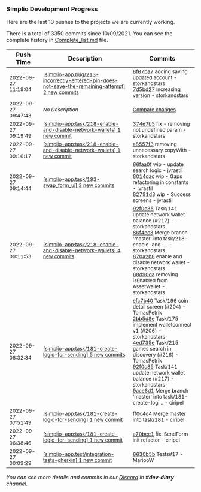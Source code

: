 
### Simplio Development Progress

Here are the last 10 pushes to the projects we are currently working.

There is a total of 3350 commits since 10/09/2021. You can see the complete history in
 [Complete_list.md](Complete_list.md) file.

| Push Time | Description | Commits |
| --- | --- | --- |
| <sub>2022-09-27 11:19:04</sub> | <sub>[[simplio-app:bug/213\-incorrectly\-entered\-pin\-does\-not\-save\-the\-remaining\-attempt] 2 new commits](https://github.com/SimplioOfficial/simplio-app/compare/92f0c35e5826...7d5bd27d1971)</sub> | <sub>[6f67ba7](https://github.com/SimplioOfficial/simplio-app/commit/6f67ba72148ff92672485e3a447743f266eeede0) adding saving updated account - storkandstars<br>[7d5bd27](https://github.com/SimplioOfficial/simplio-app/commit/7d5bd27d1971acca05f968ba72bc9df0b5ee2f66) increasing version - storkandstars</sub> |
| <sub>2022-09-27 09:47:43</sub> | <sub>_No Description_</sub> | <sub>[Compare changes](https://github.com/SimplioOfficial/simplio-app/compare/82791d32af38...4489c8b7a455)</sub> |
| <sub>2022-09-27 09:19:49</sub> | <sub>[[simplio-app:task/218\-enable\-and\-disable\-network\-wallets] 1 new commit](https://github.com/SimplioOfficial/simplio-app/commit/374e7b506800844228cb07ac2bd6edb4fb2b394e)</sub> | <sub>[374e7b5](https://github.com/SimplioOfficial/simplio-app/commit/374e7b506800844228cb07ac2bd6edb4fb2b394e) fix - removing not undefined param - storkandstars</sub> |
| <sub>2022-09-27 09:16:17</sub> | <sub>[[simplio-app:task/218\-enable\-and\-disable\-network\-wallets] 1 new commit](https://github.com/SimplioOfficial/simplio-app/commit/a8557f35dae669e31a92aa2bc2633788df2869ca)</sub> | <sub>[a8557f3](https://github.com/SimplioOfficial/simplio-app/commit/a8557f35dae669e31a92aa2bc2633788df2869ca) removing unnecessary copyWith - storkandstars</sub> |
| <sub>2022-09-27 09:14:44</sub> | <sub>[[simplio-app:task/193\-swap\_form\_ui] 3 new commits](https://github.com/SimplioOfficial/simplio-app/compare/87f19a6cfbbc...82791d32af38)</sub> | <sub>[66faa0f](https://github.com/SimplioOfficial/simplio-app/commit/66faa0fa7e3dfae6ff48a37db002d93fb7a4838b) wip - update search logic - jvrastil<br>[8014dac](https://github.com/SimplioOfficial/simplio-app/commit/8014dac4b99ec90deb617b5e1b841004d24b5ae8) wip - Gaps refactoring in constants - jvrastil<br>[82791d3](https://github.com/SimplioOfficial/simplio-app/commit/82791d32af388130d198e27e88d3e2075ff68fc4) wip - Success screens - jvrastil</sub> |
| <sub>2022-09-27 09:11:53</sub> | <sub>[[simplio-app:task/218\-enable\-and\-disable\-network\-wallets] 4 new commits](https://github.com/SimplioOfficial/simplio-app/compare/e5aeaa826ae7...68d90dae32f4)</sub> | <sub>[92f0c35](https://github.com/SimplioOfficial/simplio-app/commit/92f0c35e5826424207d4459566f4a56dde7991d3) Task/141 update network wallet balance (#217) - storkandstars<br>[86f4ec3](https://github.com/SimplioOfficial/simplio-app/commit/86f4ec3f30b65055f2f9a4a6cb78d57676118318) Merge branch 'master' into task/218-enable-and-... - storkandstars<br>[870a2b8](https://github.com/SimplioOfficial/simplio-app/commit/870a2b8d94a7b5cf7db5e8951d432f4a3aa2d2e7) enable and disable network wallet - storkandstars<br>[68d90da](https://github.com/SimplioOfficial/simplio-app/commit/68d90dae32f4efcac87c695f38f7efd5f1a65989) removing isEnabled from AssetWallet - storkandstars</sub> |
| <sub>2022-09-27 08:32:34</sub> | <sub>[[simplio-app:task/181\-create\-logic\-for\-sending] 5 new commits](https://github.com/SimplioOfficial/simplio-app/compare/ff0c4d44c755...9ace6d12cda2)</sub> | <sub>[efc7b40](https://github.com/SimplioOfficial/simplio-app/commit/efc7b40970f16888ed02788f32b0039f37a5e45d) Task/196 coin detail screen (#204) - TomasPetrik<br>[2bb5d8e](https://github.com/SimplioOfficial/simplio-app/commit/2bb5d8ea3df39a9d0c34ac4c88b2095acf4705a0) Task/175 implement walletconnect v1 (#206) - storkandstars<br>[4ed735e](https://github.com/SimplioOfficial/simplio-app/commit/4ed735e2c47297461eb73ed585103f7d99ed66bd) Task/215 games search in discovery (#216) - TomasPetrik<br>[92f0c35](https://github.com/SimplioOfficial/simplio-app/commit/92f0c35e5826424207d4459566f4a56dde7991d3) Task/141 update network wallet balance (#217) - storkandstars<br>[9ace6d1](https://github.com/SimplioOfficial/simplio-app/commit/9ace6d12cda29266431b69ce1483296082891cc4) Merge branch 'master' into task/181-create-logi... - ciripel</sub> |
| <sub>2022-09-27 07:51:49</sub> | <sub>[[simplio-app:task/181\-create\-logic\-for\-sending] 1 new commit](https://github.com/SimplioOfficial/simplio-app/commit/ff0c4d44c7552791511aa19c1478b27b1c2c3fa1)</sub> | <sub>[ff0c4d4](https://github.com/SimplioOfficial/simplio-app/commit/ff0c4d44c7552791511aa19c1478b27b1c2c3fa1) Merge master into task/181 - ciripel</sub> |
| <sub>2022-09-27 06:38:46</sub> | <sub>[[simplio-app:task/181\-create\-logic\-for\-sending] 1 new commit](https://github.com/SimplioOfficial/simplio-app/commit/a70bec18147fa948013a9d6004719754f447f67f)</sub> | <sub>[a70bec1](https://github.com/SimplioOfficial/simplio-app/commit/a70bec18147fa948013a9d6004719754f447f67f) fix: SendForm init refactor - ciripel</sub> |
| <sub>2022-09-27 00:09:29</sub> | <sub>[[simplio-app:test/integration\-tests\-gherkin] 1 new commit](https://github.com/SimplioOfficial/simplio-app/commit/6630b5b659010931aebcfe65a1bd7e6e3d701e65)</sub> | <sub>[6630b5b](https://github.com/SimplioOfficial/simplio-app/commit/6630b5b659010931aebcfe65a1bd7e6e3d701e65) Tests#17 - MariooW</sub> |

_You can see more details and commits in our [Discord](https://discord.gg/aKhjuwZmdP) in **#dev-diary** channel._
